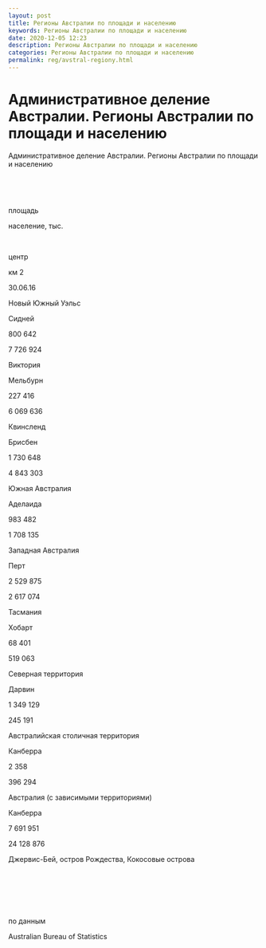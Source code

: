 ```yaml
---
layout: post
title: Регионы Австралии по площади и населению
keywords: Регионы Австралии по площади и населению
date: 2020-12-05 12:23
description: Регионы Австралии по площади и населению
categories: Регионы Австралии по площади и населению
permalink: reg/avstral-regiony.html
---
```


# Административное деление Австралии. Регионы Австралии по площади и населению


Административное деление Австралии. Регионы Австралии по площади и населению








 


 


площадь


население, тыс.






 


центр


км
2


30.06.16






Новый Южный Уэльс


Сидней


800 642


7 726 924






Виктория


Мельбурн


227 416


6 069 636






Квинсленд


Брисбен


1 730 648


4 843 303






Южная Австралия


Аделаида


983 482


1 708 135






Западная Австралия


Перт


2 529 875


2 617 074






Тасмания


Хобарт


68 401


519 063






Северная территория


Дарвин


1 349 129


245 191






Австралийская столичная территория


Канберра


2 358


396 294






Австралия (с зависимыми территориями)


Канберра


7 691 951


24 128 876






Джервис-Бей, остров Рождества, Кокосовые острова


 


 


 








по данным


Australian Bureau of Statistics

		

